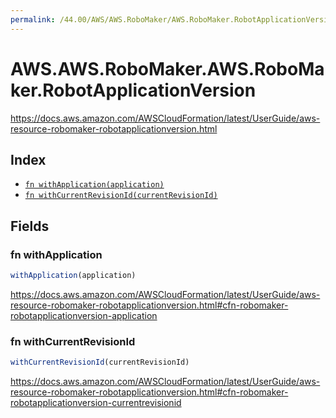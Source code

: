 ```yaml
---
permalink: /44.00/AWS/AWS.RoboMaker/AWS.RoboMaker.RobotApplicationVersion/
---
```


# AWS.AWS.RoboMaker.AWS.RoboMaker.RobotApplicationVersion

https://docs.aws.amazon.com/AWSCloudFormation/latest/UserGuide/aws-resource-robomaker-robotapplicationversion.html

## Index

* [`fn withApplication(application)`](#fn-withapplication)
* [`fn withCurrentRevisionId(currentRevisionId)`](#fn-withcurrentrevisionid)

## Fields

### fn withApplication

```ts
withApplication(application)
```

https://docs.aws.amazon.com/AWSCloudFormation/latest/UserGuide/aws-resource-robomaker-robotapplicationversion.html#cfn-robomaker-robotapplicationversion-application

### fn withCurrentRevisionId

```ts
withCurrentRevisionId(currentRevisionId)
```

https://docs.aws.amazon.com/AWSCloudFormation/latest/UserGuide/aws-resource-robomaker-robotapplicationversion.html#cfn-robomaker-robotapplicationversion-currentrevisionid